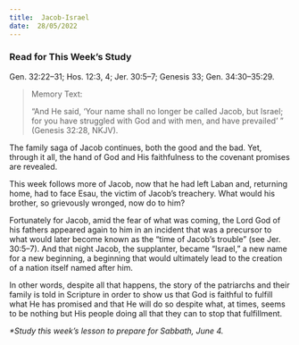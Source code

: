 ```yaml
---
title:  Jacob-Israel
date:  28/05/2022
---
```


### Read for This Week’s Study
Gen. 32:22–31; Hos. 12:3, 4; Jer. 30:5–7; Genesis 33; Gen. 34:30–35:29.

> <p>Memory Text:</p>
> “And He said, ‘Your name shall no longer be called Jacob, but Israel; for you have struggled with God and with men, and have prevailed’ ” (Genesis 32:28, NKJV).

The family saga of Jacob continues, both the good and the bad. Yet, through it all, the hand of God and His faithfulness to the covenant promises are revealed.

This week follows more of Jacob, now that he had left Laban and, returning home, had to face Esau, the victim of Jacob’s treachery. What would his brother, so grievously wronged, now do to him?

Fortunately for Jacob, amid the fear of what was coming, the Lord God of his fathers appeared again to him in an incident that was a precursor to what would later become known as the “time of Jacob’s trouble” (see Jer. 30:5–7). And that night Jacob, the supplanter, became “Israel,” a new name for a new beginning, a beginning that would ultimately lead to the creation of a nation itself named after him.

In other words, despite all that happens, the story of the patriarchs and their family is told in Scripture in order to show us that God is faithful to fulfill what He has promised and that He will do so despite what, at times, seems to be nothing but His people doing all that they can to stop that fulfillment.

_*Study this week’s lesson to prepare for Sabbath, June 4._